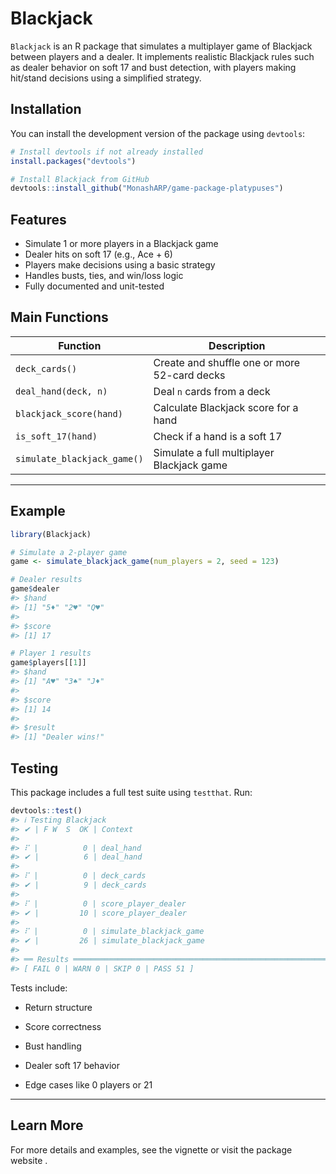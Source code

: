 
<!-- README.md is generated from README.Rmd. Please edit that file -->

# Blackjack

`Blackjack` is an R package that simulates a multiplayer game of
Blackjack between players and a dealer. It implements realistic
Blackjack rules such as dealer behavior on soft 17 and bust detection,
with players making hit/stand decisions using a simplified strategy.

## Installation

You can install the development version of the package using `devtools`:

``` r
# Install devtools if not already installed
install.packages("devtools")

# Install Blackjack from GitHub
devtools::install_github("MonashARP/game-package-platypuses")
```

## Features

- Simulate 1 or more players in a Blackjack game
- Dealer hits on soft 17 (e.g., Ace + 6)
- Players make decisions using a basic strategy
- Handles busts, ties, and win/loss logic
- Fully documented and unit-tested

## Main Functions

| Function                    | Description                                  |
|-----------------------------|----------------------------------------------|
| `deck_cards()`              | Create and shuffle one or more 52-card decks |
| `deal_hand(deck, n)`        | Deal `n` cards from a deck                   |
| `blackjack_score(hand)`     | Calculate Blackjack score for a hand         |
| `is_soft_17(hand)`          | Check if a hand is a soft 17                 |
| `simulate_blackjack_game()` | Simulate a full multiplayer Blackjack game   |

------------------------------------------------------------------------

## Example

``` r
library(Blackjack)

# Simulate a 2-player game
game <- simulate_blackjack_game(num_players = 2, seed = 123)

# Dealer results
game$dealer
#> $hand
#> [1] "5♦" "2♥" "Q♥"
#> 
#> $score
#> [1] 17

# Player 1 results
game$players[[1]]
#> $hand
#> [1] "A♥" "3♠" "J♦"
#> 
#> $score
#> [1] 14
#> 
#> $result
#> [1] "Dealer wins!"
```

## Testing

This package includes a full test suite using `testthat`. Run:

``` r
devtools::test()
#> ℹ Testing Blackjack
#> ✔ | F W  S  OK | Context
#> 
#> ⠏ |          0 | deal_hand                                                      
#> ✔ |          6 | deal_hand
#> 
#> ⠏ |          0 | deck_cards                                                     
#> ✔ |          9 | deck_cards
#> 
#> ⠏ |          0 | score_player_dealer                                            
#> ✔ |         10 | score_player_dealer
#> 
#> ⠏ |          0 | simulate_blackjack_game                                        
#> ✔ |         26 | simulate_blackjack_game
#> 
#> ══ Results ═════════════════════════════════════════════════════════════════════
#> [ FAIL 0 | WARN 0 | SKIP 0 | PASS 51 ]
```

Tests include:

- Return structure

- Score correctness

- Bust handling

- Dealer soft 17 behavior

- Edge cases like 0 players or 21

------------------------------------------------------------------------

## Learn More

For more details and examples, see the vignette or visit the package
website []().
